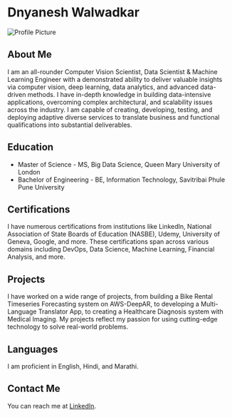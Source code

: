 # Dnyanesh Walwadkar

![Profile Picture](https://yt3.googleusercontent.com/ytc/AOPolaTJAQ-F8CJu5Tft_fuPVca6lmob-Jkjf2G_iRDvpgs=s900-c-k-c0x00ffffff-no-rj)

## About Me

I am an all-rounder Computer Vision Scientist, Data Scientist & Machine Learning Engineer with a demonstrated ability to deliver valuable insights via computer vision, deep learning, data analytics, and advanced data-driven methods. I have in-depth knowledge in building data-intensive applications, overcoming complex architectural, and scalability issues across the industry. I am capable of creating, developing, testing, and deploying adaptive diverse services to translate business and functional qualifications into substantial deliverables.

## Education

- Master of Science - MS, Big Data Science, Queen Mary University of London
- Bachelor of Engineering - BE, Information Technology, Savitribai Phule Pune University

## Certifications

I have numerous certifications from institutions like LinkedIn, National Association of State Boards of Education (NASBE), Udemy, University of Geneva, Google, and more. These certifications span across various domains including DevOps, Data Science, Machine Learning, Financial Analysis, and more.

## Projects

I have worked on a wide range of projects, from building a Bike Rental Timeseries Forecasting system on AWS-DeepAR, to developing a Multi-Language Translator App, to creating a Healthcare Diagnosis system with Medical Imaging. My projects reflect my passion for using cutting-edge technology to solve real-world problems.

## Languages

I am proficient in English, Hindi, and Marathi.

## Contact Me

You can reach me at [LinkedIn](https://www.linkedin.com/in/dnyanesh-walwadkar-562b17172/).
